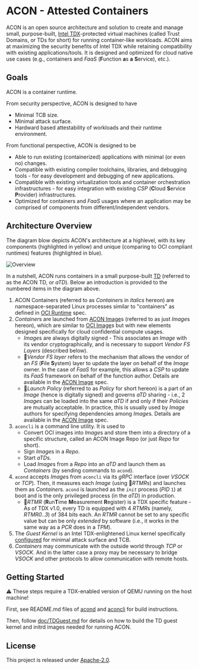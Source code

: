  # ACON - Attested Containers

ACON is an open source architecture and solution to create and manage small, purpose-built, [Intel TDX][intel-tdx]-protected virtual machines (called Trust Domains, or TDs for short) for running container-like workloads. ACON aims at maximizing the security benefits of Intel TDX while retaining compatibility with existing applications/tools. It is designed and optimized for cloud native use cases (e.g., containers and *FaaS* (**F**unction **a**s **a** **S**ervice), etc.).

## Goals

ACON is a container runtime.

From security perspective, ACON is designed to have

- Minimal TCB size.
- Minimal attack surface.
- Hardward based attestability of workloads and their runtime environment.

From functional perspective, ACON is designed to be

- Able to run existing (containerized) applications with minimal (or even no) changes.
- Compatible with existing compiler toolchains, libraries, and debugging tools - for easy development and debugging of new applications.
- Compatible with existing virtualization tools and container orchestration infrastructures - for easy integration with existing *CSP* (**C**loud **S**ervice **P**rovider) infrastructures.
- Optimized for containers and *FaaS* usages where an application may be comprised of components from different/independent vendors.

## Architecture Overview

The diagram blow depicts ACON's architecture at a highlevel, with its key components (highlighted in yellow) and unique (comparing to OCI compliant runtimes) features (highlighted in blue).

![Overview](doc/images/acon-overview.svg)

In a nutshell, ACON runs containers in a small purpose-built [TD][intel-tdx] (referred to as the ACON TD, or *aTD*). Below an introduction is provided to the numbered items in the diagram above.

1. ACON Containers (referred to as *Container*s in *italics* hereon) are namespace-separated Linux processes similar to "containers" as defined in [OCI Runtime][oci-runtime-spec] spec.
2. *Container*s are launched from [ACON Image](doc/Image.md)s (referred to as just *Image*s hereon), which are similar to [OCI Image][oci-image-spec]s but with new elements designed specifically for cloud confidential compute usages.
   - *Image*s are always digitally signed - This associates an *Image* with its vendor cryptographically, and is necessary to support *Vendor FS Layers* (described below).
   - 🧩*Vendor FS layer* refers to the mechanism that allows the vendor of an *FS* (**F**ile **S**ystem) layer to update the layer on behalf of the *Image* owner. In the case of *FaaS* for example, this allows a *CSP* to update its *FaaS* framework on behalf of the function author. Details are available in the [ACON Image](doc/Image.md#aliases) spec.
   - 🔏*Launch Policy* (referred to as *Policy* for short hereon) is a part of an *Image* (hence is digitally signed) and governs *aTD* sharing - i.e., 2 *Image*s can be loaded into the same *aTD* if and only if their *Policies* are mutually acceptable. In practice, this is usually used by *Image* authors for specifying dependencies among *Image*s. Details are available in the [ACON Image](doc/Image.md#launch-policy) spec.
3. `aconcli` is a command line utility. It is used to
   - Convert OCI images into *Image*s and store them into a directory of a specific structure, called an ACON Image Repo (or just *Repo* for short).
   - Sign *Image*s in a *Repo*.
   - Start *aTD*s.
   - Load *Image*s from a *Repo* into an *aTD* and launch them as *Containers* (by sending commands to `acond`).
4. `acond` accepts *Image*s from `aconcli` via its *gRPC* interface (over *VSOCK* or *TCP*). Then, it measures each *Image* (using 📜*RTMR*s) and launches them as *Container*s. `acond` is launched as the *`init`* process (*PID* `1`) at boot and is the only privileged process (in the *aTD*) in production.
   - 📜*RTMR* (**R**un**T**ime **M**easurement **R**egister) is a TDX specific feature - As of TDX v1.0, every TD is equipped with 4 *RTMR*s (namely, *RTMR0*..*3*) of 384 bits each. An *RTMR* cannot be set to any specific value but can be only *extended* by software (i.e., it works in the same way as a *PCR* does in a *TPM*).
5. The *Guest Kernel* is an Intel TDX-enlightened Linux kernel specifically [configured](doc/TDGuest.md#configuring-linux-kernel) for minimal attack surface and TCB.
6. *Containers* may communicate with the outside world through *TCP* or *VSOCK*. And in the latter case a proxy may be necessary to bridge *VSOCK* and other protocols to allow communication with remote hosts.

## Getting Started

:warning: These steps require a TDX-enabled version of QEMU running on the host machine!

First, see README.md files of [acond](acond/) and [aconcli](aconcli/) for build instructions.

Then, follow [doc/TDGuest.md](doc/TDGuest.md) for details on how to build the TD guest kernel and initrd images needed
for running ACON.

## License

This project is released under [Apache-2.0](LICENSE).

[intel-tdx]: https://www.intel.com/content/www/us/en/developer/articles/technical/intel-trust-domain-extensions.html
[oci-image-spec]: https://github.com/opencontainers/image-spec/blob/main/spec.md
[oci-runtime-spec]: https://github.com/opencontainers/runtime-spec/blob/main/spec.md
[cncf-coco]: https://www.cncf.io/projects/confidential-containers/
[kata-ccv0]: https://github.com/confidential-containers/kata-containers-CCv0